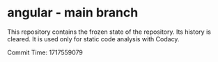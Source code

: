 # angular - main branch

This repository contains the frozen state of the repository.
Its history is cleared. It is used only for static code
analysis with Codacy.

Commit Time: 1717559079